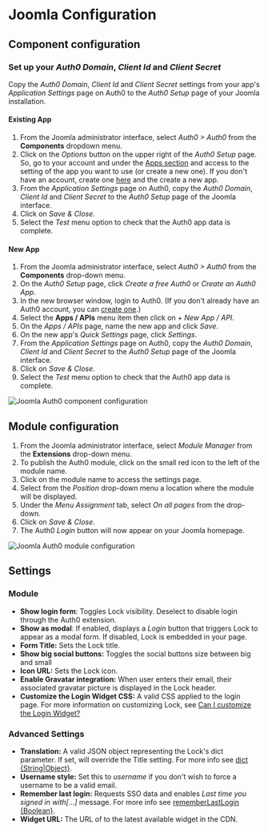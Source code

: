# Joomla Configuration

## Component configuration

### Set up your *Auth0 Domain*, *Client Id* and *Client Secret*

Copy the *Auth0 Domain*, *Client Id* and *Client Secret* settings from your app's *Application Settings* page on Auth0 to the *Auth0 Setup* page of your Joomla installation.

#### Existing App
1. From the Joomla administrator interface, select *Auth0 > Auth0* from the **Components** dropdown menu.
2. Click on the *Options* button on the upper right of the *Auth0 Setup* page.
So, go to your account and under the [Apps section](${uiURL}/#/applications) and access to the setting of the app you want to use (or create a new one). If you don't have an account, create one [here](https://auth0.com) and the create a new app.
4. From the *Application Settings* page on Auth0, copy the *Auth0 Domain*, *Client Id* and *Client Secret* to the *Auth0 Setup* page of the Joomla interface.
5. Click on *Save & Close*.
6. Select the *Test* menu option to check that the Auth0 app data is complete.

#### New App
1. From the Joomla administrator interface, select *Auth0 > Auth0* from the **Components** drop-down menu.
2. On the *Auth0 Setup* page, click *Create a free Auth0* or *Create an  Auth0 App*.
3. In the new browser window, login to Auth0. (If you don't already have an Auth0 account, you can [create one](https://auth0.com).)
4. Select the **Apps / APIs** menu item then click on *+ New App / API*.
5. On the *Apps / APIs* page, name the new app and click *Save*.
6. On the new app's *Quick Settings* page, click *Settings*. 
7. From the *Application Settings* page on Auth0, copy the *Auth0 Domain*, *Client Id* and *Client Secret* to the *Auth0 Setup* page of the Joomla interface.
8. Click on *Save & Close*.
9. Select the *Test* menu option to check that the Auth0 app data is complete.

 <img src="https://cdn.auth0.com/docs/cms/joomla/joomla-auth0-component-setup.gif" alt="Joomla Auth0 component configuration">

## Module configuration

1. From the Joomla administrator interface, select *Module Manager* from the **Extensions** drop-down menu.
2. To publish the Auth0 module, click on the small red icon to the left of the module name.
3. Click on the module name to access the settings page.
4. Select from the *Position* drop-down menu a location where the module will be displayed.
5. Under the *Menu Assignment* tab, select *On all pages* from the drop-down.
6. Click on *Save & Close*.
7. The Auth0 *Login* button will now appear on your Joomla homepage.

 <img src="https://cdn.auth0.com/docs/cms/joomla/joomla-auth0-module-setup.gif" alt="Joomla Auth0 module configuration">

## Settings

### Module

- **Show login form**: Toggles Lock visibility. Deselect to disable login through the Auth0 extension.
- **Show as modal**: If enabled, displays a *Login* button that triggers Lock to appear as a modal form. If disabled, Lock is embedded in your page.
- **Form Title:** Sets the Lock title.
- **Show big social buttons:** Toggles the social buttons size between big and small
- **Icon URL:** Sets the Lock icon.
- **Enable Gravatar integration:** When user enters their email, their associated gravatar picture is displayed in the Lock header.
- **Customize the Login Widget CSS:** A valid CSS applied to the login page. For more information on customizing Lock, see [Can I customize the Login Widget?](https://github.com/auth0/wp-auth0#can-i-customize-the-login-widget)

### Advanced Settings

- **Translation:** A valid JSON object representing the Lock's dict parameter. If set, will override the Title setting. For more info see [dict {String|Object}](/libraries/lock/customization#4).
- **Username style:** Set this to *username* if you don't wish to force a username to be a valid email.
- **Remember last login:** Requests SSO data and enables *Last time you signed in with[...]* message. For more info see [rememberLastLogin {Boolean}](/libraries/lock/customization#19).
- **Widget URL:** The URL of to the latest available widget in the CDN.
